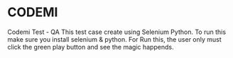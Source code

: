 # CODEMI
Codemi Test - QA
This test case create using Selenium Python. 
To run this make sure you install selenium & python.
For Run this, the user only must click the green play button and see the magic happends.
